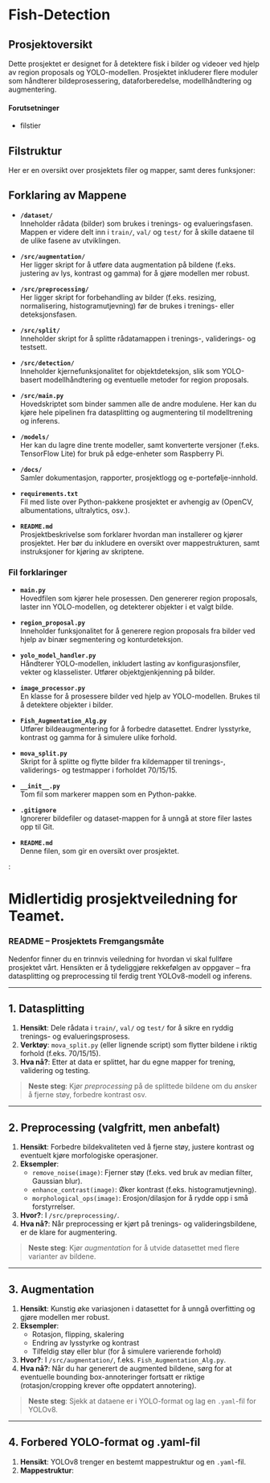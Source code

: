 # Fish-Detection

## Prosjektoversikt
Dette prosjektet er designet for å detektere fisk i bilder og videoer ved hjelp av region proposals og YOLO-modellen. Prosjektet inkluderer flere moduler som håndterer bildeprosessering, dataforberedelse, modellhåndtering og augmentering.

#### Forutsetninger 
- filstier 


## Filstruktur
Her er en oversikt over prosjektets filer og mapper, samt deres funksjoner:



## Forklaring av Mappene

- **`/dataset/`**  
  Inneholder rådata (bilder) som brukes i trenings- og evalueringsfasen. Mappen er videre delt inn i `train/`, `val/` og `test/` for å skille dataene til de ulike fasene av utviklingen.

- **`/src/augmentation/`**  
  Her ligger skript for å utføre data augmentation på bildene (f.eks. justering av lys, kontrast og gamma) for å gjøre modellen mer robust.

- **`/src/preprocessing/`**  
  Her ligger skript for forbehandling av bilder (f.eks. resizing, normalisering, histogramutjevning) før de brukes i trenings- eller deteksjonsfasen.

- **`/src/split/`**  
  Inneholder skript for å splitte rådatamappen i trenings-, validerings- og testsett.

- **`/src/detection/`**  
  Inneholder kjernefunksjonalitet for objektdeteksjon, slik som YOLO-basert modellhåndtering og eventuelle metoder for region proposals.

- **`/src/main.py`**  
  Hovedskriptet som binder sammen alle de andre modulene. Her kan du kjøre hele pipelinen fra datasplitting og augmentering til modelltrening og inferens.

- **`/models/`**  
  Her kan du lagre dine trente modeller, samt konverterte versjoner (f.eks. TensorFlow Lite) for bruk på edge-enheter som Raspberry Pi.

- **`/docs/`**  
  Samler dokumentasjon, rapporter, prosjektlogg og e-portefølje-innhold.

- **`requirements.txt`**  
  Fil med liste over Python-pakkene prosjektet er avhengig av (OpenCV, albumentations, ultralytics, osv.).

- **`README.md`**  
  Prosjektbeskrivelse som forklarer hvordan man installerer og kjører prosjektet. Her bør du inkludere en oversikt over mappestrukturen, samt instruksjoner for kjøring av skriptene.


### Fil forklaringer
- **`main.py`**  
  Hovedfilen som kjører hele prosessen. Den genererer region proposals, laster inn YOLO-modellen, og detekterer objekter i et valgt bilde.

- **`region_proposal.py`**  
  Inneholder funksjonalitet for å generere region proposals fra bilder ved hjelp av binær segmentering og konturdeteksjon.

- **`yolo_model_handler.py`**  
  Håndterer YOLO-modellen, inkludert lasting av konfigurasjonsfiler, vekter og klasselister. Utfører objektgjenkjenning på bilder.

- **`image_processor.py`**  
  En klasse for å prosessere bilder ved hjelp av YOLO-modellen. Brukes til å detektere objekter i bilder.

- **`Fish_Augmentation_Alg.py`**  
  Utfører bildeaugmentering for å forbedre datasettet. Endrer lysstyrke, kontrast og gamma for å simulere ulike forhold.

- **`mova_split.py`**  
  Skript for å splitte og flytte bilder fra kildemapper til trenings-, validerings- og testmapper i forholdet 70/15/15.

- **`__init__.py`**  
  Tom fil som markerer mappen som en Python-pakke.

- **`.gitignore`**  
  Ignorerer bildefiler og dataset-mappen for å unngå at store filer lastes opp til Git.

- **`README.md`**  
  Denne filen, som gir en oversikt over prosjektet.



:

# Midlertidig prosjektveiledning for Teamet. 


### README – Prosjektets Fremgangsmåte

Nedenfor finner du en trinnvis veiledning for hvordan vi skal fullføre prosjektet vårt. Hensikten er å tydeliggjøre rekkefølgen av oppgaver – fra datasplitting og preprocessing til ferdig trent YOLOv8-modell og inferens. 

---

## 1. **Datasplitting**
1. **Hensikt**: Dele rådata i `train/`, `val/` og `test/` for å sikre en ryddig trenings- og evalueringsprosess.  
2. **Verktøy**: `mova_split.py` (eller lignende script) som flytter bildene i riktig forhold (f.eks. 70/15/15).  
3. **Hva nå?**: Etter at data er splittet, har du egne mapper for trening, validering og testing. 

> **Neste steg**: Kjør *preprocessing* på de splittede bildene om du ønsker å fjerne støy, forbedre kontrast osv.

---

## 2. **Preprocessing (valgfritt, men anbefalt)**
1. **Hensikt**: Forbedre bildekvaliteten ved å fjerne støy, justere kontrast og eventuelt kjøre morfologiske operasjoner.  
2. **Eksempler**:
   - `remove_noise(image)`: Fjerner støy (f.eks. ved bruk av median filter, Gaussian blur).
   - `enhance_contrast(image)`: Øker kontrast (f.eks. histogramutjevning).
   - `morphological_ops(image)`: Erosjon/dilasjon for å rydde opp i små forstyrrelser.  
3. **Hvor?**: I `/src/preprocessing/`.  
4. **Hva nå?**: Når preprocessing er kjørt på trenings- og valideringsbildene, er de klare for augmentering.

> **Neste steg**: Kjør *augmentation* for å utvide datasettet med flere varianter av bildene.

---

## 3. **Augmentation**
1. **Hensikt**: Kunstig øke variasjonen i datasettet for å unngå overfitting og gjøre modellen mer robust.  
2. **Eksempler**:
   - Rotasjon, flipping, skalering
   - Endring av lysstyrke og kontrast
   - Tilfeldig støy eller blur (for å simulere varierende forhold)  
3. **Hvor?**: I `/src/augmentation/`, f.eks. `Fish_Augmentation_Alg.py`.  
4. **Hva nå?**: Når du har generert de augmented bildene, sørg for at eventuelle bounding box-annoteringer fortsatt er riktige (rotasjon/cropping krever ofte oppdatert annotering).

> **Neste steg**: Sjekk at dataene er i YOLO-format og lag en `.yaml`-fil for YOLOv8.

---

## 4. **Forbered YOLO-format og .yaml-fil**
1. **Hensikt**: YOLOv8 trenger en bestemt mappestruktur og en `.yaml`-fil.  
2. **Mappestruktur**:
